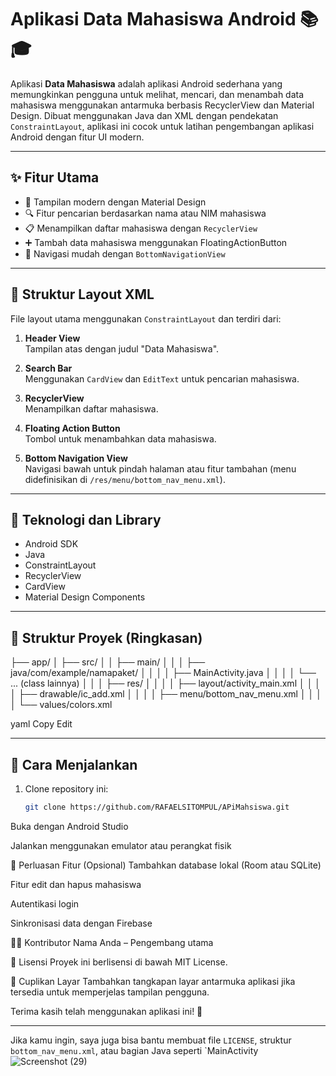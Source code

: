 # Aplikasi Data Mahasiswa Android 📚🎓

Aplikasi **Data Mahasiswa** adalah aplikasi Android sederhana yang memungkinkan pengguna untuk melihat, mencari, dan menambah data mahasiswa menggunakan antarmuka berbasis RecyclerView dan Material Design. Dibuat menggunakan Java dan XML dengan pendekatan `ConstraintLayout`, aplikasi ini cocok untuk latihan pengembangan aplikasi Android dengan fitur UI modern.

---

## ✨ Fitur Utama

- 🎨 Tampilan modern dengan Material Design
- 🔍 Fitur pencarian berdasarkan nama atau NIM mahasiswa
- 📋 Menampilkan daftar mahasiswa dengan `RecyclerView`
- ➕ Tambah data mahasiswa menggunakan FloatingActionButton
- 📱 Navigasi mudah dengan `BottomNavigationView`

---

## 🧱 Struktur Layout XML

File layout utama menggunakan `ConstraintLayout` dan terdiri dari:

1. **Header View**  
   Tampilan atas dengan judul "Data Mahasiswa".

2. **Search Bar**  
   Menggunakan `CardView` dan `EditText` untuk pencarian mahasiswa.

3. **RecyclerView**  
   Menampilkan daftar mahasiswa.

4. **Floating Action Button**  
   Tombol untuk menambahkan data mahasiswa.

5. **Bottom Navigation View**  
   Navigasi bawah untuk pindah halaman atau fitur tambahan (menu didefinisikan di `/res/menu/bottom_nav_menu.xml`).

---

## 🧰 Teknologi dan Library

- Android SDK
- Java
- ConstraintLayout
- RecyclerView
- CardView
- Material Design Components

---

## 📂 Struktur Proyek (Ringkasan)

├── app/
│ ├── src/
│ │ ├── main/
│ │ │ ├── java/com/example/namapaket/
│ │ │ │ ├── MainActivity.java
│ │ │ │ └── ... (class lainnya)
│ │ │ ├── res/
│ │ │ │ ├── layout/activity_main.xml
│ │ │ │ ├── drawable/ic_add.xml
│ │ │ │ ├── menu/bottom_nav_menu.xml
│ │ │ │ └── values/colors.xml

yaml
Copy
Edit

---

## 🚀 Cara Menjalankan

1. Clone repository ini:
   ```bash
   git clone https://github.com/RAFAELSITOMPUL/APiMahsiswa.git
Buka dengan Android Studio

Jalankan menggunakan emulator atau perangkat fisik

🔧 Perluasan Fitur (Opsional)
Tambahkan database lokal (Room atau SQLite)

Fitur edit dan hapus mahasiswa

Autentikasi login

Sinkronisasi data dengan Firebase

🧑‍💻 Kontributor
Nama Anda – Pengembang utama

📃 Lisensi
Proyek ini berlisensi di bawah MIT License.

📸 Cuplikan Layar
Tambahkan tangkapan layar antarmuka aplikasi jika tersedia untuk memperjelas tampilan pengguna.

Terima kasih telah menggunakan aplikasi ini! 🌟



---

Jika kamu ingin, saya juga bisa bantu membuat file `LICENSE`, struktur `bottom_nav_menu.xml`, atau bagian Java seperti `MainActivity
![Screenshot (29)](https://github.com/user-attachments/assets/bbedef53-6acf-49dd-99b6-e22b1534fe19)
